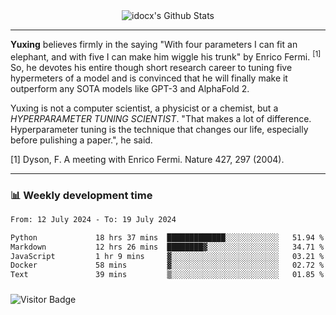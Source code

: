 <div align="center">
    <img align="center" src="https://github-readme-stats.vercel.app/api?username=idocx&show_icons=true&count_private=true&hide_border=true" alt="idocx's Github Stats"></img>
</div>

---

**Yuxing** believes firmly in the saying "With four parameters I can fit an elephant, and with five I can make him wiggle his trunk" by Enrico Fermi. <sup>[1]</sup> So, he devotes his entire though short research career to tuning five hypermeters of a model and is convinced that he will finally make it outperform any SOTA models like GPT-3 and AlphaFold 2.

Yuxing is not a computer scientist, a physicist or a chemist, but a *HYPERPARAMETER TUNING SCIENTIST*. "That makes a lot of difference. Hyperparameter tuning is the technique that changes our life, especially before pulishing a paper.", he said.

[1] Dyson, F. A meeting with Enrico Fermi. Nature 427, 297 (2004).


---

### 📊 Weekly development time
<!--START_SECTION:waka-->

```txt
From: 12 July 2024 - To: 19 July 2024

Python             18 hrs 37 mins  █████████████░░░░░░░░░░░░   51.94 %
Markdown           12 hrs 26 mins  ████████▓░░░░░░░░░░░░░░░░   34.71 %
JavaScript         1 hr 9 mins     ▓░░░░░░░░░░░░░░░░░░░░░░░░   03.21 %
Docker             58 mins         ▓░░░░░░░░░░░░░░░░░░░░░░░░   02.72 %
Text               39 mins         ▒░░░░░░░░░░░░░░░░░░░░░░░░   01.85 %
```

<!--END_SECTION:waka-->

### 

![Visitor Badge](https://visitor-badge.laobi.icu/badge?page_id=idocx.idocx)